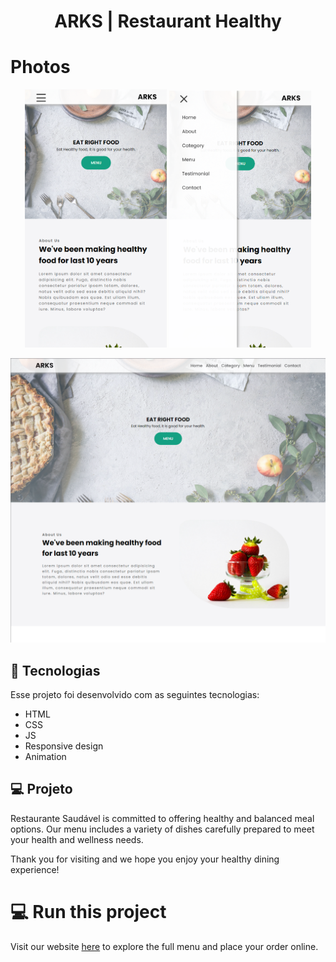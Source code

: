 <h1 align="center"> ARKS | Restaurant Healthy </h1>

# Photos

<div align="center">
  <img alt="SPA Pages" src=".github/preview01.png" width="45%">
  <img alt="SPA Pages" src=".github/preview02.png" width="45%">
</div>

![Photos 3](./.github/preview03.png)

## 🚀 Tecnologias

Esse projeto foi desenvolvido com as seguintes tecnologias:

- HTML
- CSS
- JS
- Responsive design
- Animation

## 💻 Projeto

Restaurante Saudável is committed to offering healthy and balanced meal options. Our menu includes a variety of dishes carefully prepared to meet your health and wellness needs.

Thank you for visiting and we hope you enjoy your healthy dining experience!

# 💻 Run this project

Visit our website [here](https://) to explore the full menu and place your order online.
